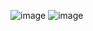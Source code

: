 ![image](https://github.com/user-attachments/assets/ab3aedcd-2e64-441c-a8b9-3d8df6d590b8)
![image](https://github.com/user-attachments/assets/a137bb53-72f9-467b-b7d2-970f523981b1)
